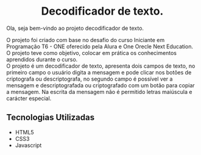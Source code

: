  
<h1 align="center">
  Decodificador de texto. 
</h1>
Ola, seja bem-vindo ao projeto decodificador de texto. 

O projeto foi criado com base no desafio do curso Iniciante em Programação T6 - ONE oferecido pela Alura e One Orecle Next Education.
O projeto teve como objetivo, colocar em prática os conhecimentos aprendidos durante o curso.    
O projeto é um decodificador de texto, apresenta dois campos de texto, no primeiro campo o usuário digita a mensagem e pode clicar nos botões de criptografa ou descriptografa, no segundo campo é possível ver a mensagem e descriptografada ou criptografado com um botão para copiar a mensagem.
Na escrita da mensagem não é permitido letras maiúscula e carácter especial.

## Tecnologias Utilizadas
 - HTML5
 - CSS3
 - Javascript

 
